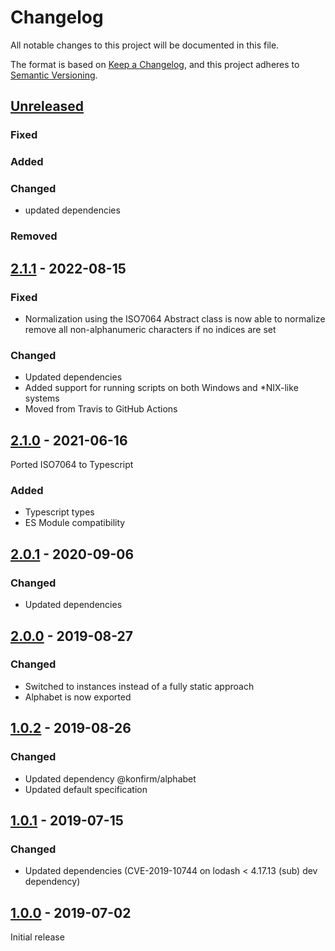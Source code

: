 # Changelog

All notable changes to this project will be documented in this file.

The format is based on [Keep a Changelog](https://keepachangelog.com/en/1.0.0/),
and this project adheres to [Semantic Versioning](https://semver.org/spec/v2.0.0.html).

## [Unreleased]

### Fixed
### Added
### Changed
- updated dependencies

### Removed


## [2.1.1] - 2022-08-15

### Fixed

- Normalization using the ISO7064 Abstract class is now able to normalize remove all non-alphanumeric characters if no indices are set

### Changed

- Updated dependencies
- Added support for running scripts on both Windows and *NIX-like systems
- Moved from Travis to GitHub Actions


## [2.1.0] - 2021-06-16

Ported ISO7064 to Typescript

### Added

- Typescript types
- ES Module compatibility


## [2.0.1] - 2020-09-06

### Changed

- Updated dependencies


## [2.0.0] - 2019-08-27

### Changed

- Switched to instances instead of a fully static approach
- Alphabet is now exported


## [1.0.2] - 2019-08-26

### Changed

- Updated dependency @konfirm/alphabet
- Updated default specification


## [1.0.1] - 2019-07-15

### Changed

- Updated dependencies (CVE-2019-10744 on lodash < 4.17.13 (sub) dev dependency)


## [1.0.0] - 2019-07-02

Initial release

[unreleased]: https://github.com/konfirm/node-iso7064/compare/v2.1.1...HEAD
[2.1.1]: https://github.com/konfirm/node-iso7064/compare/v2.1.0...v2.1.1
[2.1.0]: https://github.com/konfirm/node-iso7064/compare/v2.0.1...v2.1.0
[2.0.1]: https://github.com/konfirm/node-iso7064/compare/v2.0.0...v2.0.1
[2.0.0]: https://github.com/konfirm/node-iso7064/compare/v1.0.2...v2.0.0
[1.0.2]: https://github.com/konfirm/node-iso7064/compare/v1.0.1...v1.0.2
[1.0.1]: https://github.com/konfirm/node-iso7064/compare/v1.0.0...v1.0.1
[1.0.0]: https://github.com/konfirm/node-iso7064/releases/tag/v1.0.0
